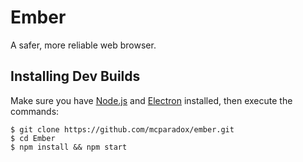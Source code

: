 # Ember
A safer, more reliable web browser.

## Installing Dev Builds
Make sure you have [Node.js](https://nodejs.org) and [Electron](https://electron.atom.io) installed, then execute the commands:
```
$ git clone https://github.com/mcparadox/ember.git
$ cd Ember
$ npm install && npm start
```
